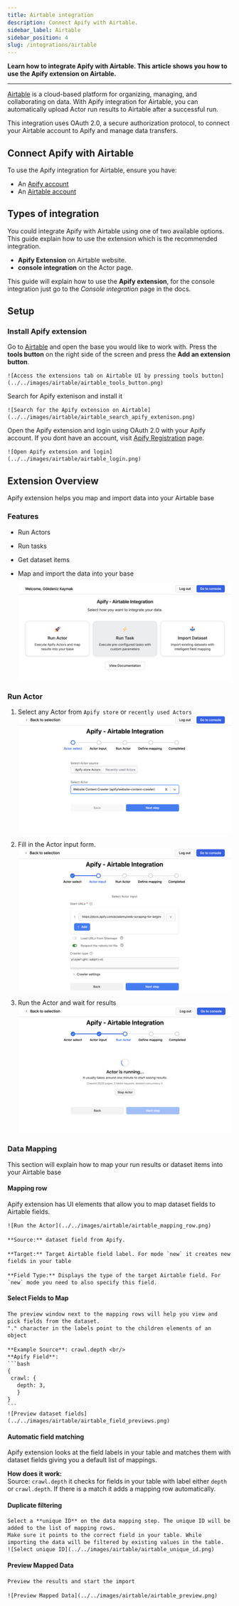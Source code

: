 ```yaml
---
title: Airtable integration
description: Connect Apify with Airtable.
sidebar_label: Airtable
sidebar_position: 4
slug: /integrations/airtable
---
```


**Learn how to integrate Apify with Airtable. This article shows you how to use the Apify extension on Airtable.**

---

[Airtable](https://www.airtable.com/)  is a cloud-based platform for organizing, managing, and collaborating on data. With Apify integration for Airtable, you can automatically upload Actor run results to Airtable after a successful run.

This integration uses OAuth 2.0, a secure authorization protocol, to connect your Airtable account to Apify and manage data transfers.

## Connect Apify with Airtable

To use the Apify integration for Airtable, ensure you have:

- An [Apify account](https://console.apify.com/)
- An [Airtable account](https://www.airtable.com/)

## Types of integration

You could integrate Apify with Airtable using one of two available options. This guide explain how to use the extension which is the recommended integration.

- **Apify Extension** on Airtable website.
- **console integration** on the Actor page.

This guide will explain how to use the **Apify extension**, for the console integration just go to the *Console integration* page in the docs.

## Setup

### Install Apify extension

Go to [Airtable](https://airtable.com) and open the base you would like to work with. Press the **tools button** on the right side of the screen and press the **Add an extension button**.

    ![Access the extensions tab on Airtable UI by pressing tools button](../../images/airtable/airtable_tools_button.png)

<!-- TODO: improve pictures when Apify integration is published -->
Search for Apify extenison and install it

    ![Search for the Apify extension on Airtable](../../images/airtable/airtable_search_apify_extenison.png)

Open the Apify extension and login using OAuth 2.0 with your Apify account. If you dont have an account, visit [Apify Registration](https://console.apify.com/sign-up) page.

    ![Open Apify extension and login](../../images/airtable/airtable_login.png)

## Extension Overview

Apify extension helps you map and import data into your Airtable base

### Features
- Run Actors
- Run tasks
- Get dataset items
- Map and import the data into your base

    ![Apify extension overview](../../images/airtable/airtable_overview.png)

### Run Actor
1. Select any Actor from `Apify store` or `recently used Actors` 
    ![Select Actor screen](../../images/airtable/airtable_actor_select.png)

1. Fill in the Actor input form.
    ![Configure Actor screen](../../images/airtable/airtable_configure_actor.png)

1. Run the Actor and wait for results
    ![Run the Actor](../../images/airtable/airtable_actor_run.png)

### Data Mapping

This section will explain how to map your run results or dataset items into your Airtable base

#### Mapping row

Apify extension has UI elements that allow you to map dataset fields to Airtable fields.

    ![Run the Actor](../../images/airtable/airtable_mapping_row.png)

    **Source:** dataset field from Apify.

    **Target:** Target Airtable field label. For mode `new` it creates new fields in your table

    **Field Type:** Displays the type of the target Airtable field. For `new` mode you need to also specify this field.

#### Select Fields to Map
    The preview window next to the mapping rows will help you view and pick fields from the dataset. 
    "." character in the labels point to the children elements of an object

    **Example Source**: crawl.depth <br/>
    **Apify Field**: 
    ```bash
    {
     crawl: {
       depth: 3,
       }
    }
    ```
    ![Preview dataset fields](../../images/airtable/airtable_field_previews.png)

#### Automatic field matching

Apify extension looks at the field labels in your table and matches them with dataset fields giving you a default list of mappings.

**How does it work:** <br/>
Source: `crawl.depth`
it checks for fields in your table with label either `depth` or `crawl.depth`. If there is a match it adds a mapping row automatically.


#### Duplicate filtering
    Select a **unique ID** on the data mapping step. The unique ID will be added to the list of mapping rows. 
    Make sure it points to the correct field in your table. While importing the data will be filtered by existing values in the table.
    ![Select unique ID](../../images/airtable/airtable_unique_id.png)

#### Preview Mapped Data
    Preview the results and start the import 

    ![Preview Mapped Data](../../images/airtable/airtable_preview.png)
